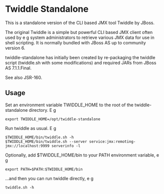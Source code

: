 # Twiddle Standalone

This is a standalone version of the CLI based JMX tool Twiddle by JBoss.

The original Twiddle is a simple but powerful CLI based JMX client often used by e g system administrators to retrieve various JMX data for use in shell scripting. It is normally bundled with JBoss AS up to community version 6.  

twiddle-standalone has initially been created by re-packaging the twiddle script (twiddle.sh with some modifications) and required JARs from JBoss AS 7.1.1.Final.

See also JSR-160.  

## Usage

Set an environment variable TWIDDLE_HOME to the root of the twiddle-standalone directory. E g

	export TWIDDLE_HOME=/opt/twiddle-standalone

Run twiddle as usual. E g

	$TWIDDLE_HOME/bin/twiddle.sh -h
    $TWIDDLE_HOME/bin/twiddle.sh --server service:jmx:remoting-jmx://localhost:9999 serverinfo -l

Optionally, add $TWIDDLE_HOME/bin to your PATH environment variable, e g

	export PATH=$PATH:$TWIDDLE_HOME/bin

...and then you can run twiddle directly, e g

	twiddle.sh -h

